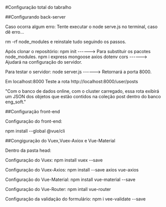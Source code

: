 #Configuração total do tabralho

##Configurando back-server

Caso ocorra algum erro: 
Tente executar o node serve.js no terminal, caso dê erro...

rm -rf node_modules e reinstale tudo seguindo os passos.

Após clonar o repositório:
npm init ------> Para substituir os pacotes node_modules.
npm i express mongoose axios dotenv cors ------> Ajudará na configuração do servidor.

Para testar o servidor: 
node server.js ------> Retornará a porta 8000.

Em localhost:8000
Teste a rota  http://localhost:8000/user/posts 

"Com o banco de dados online, com o cluster carregado, essa rota exibirá um JSON dos objetos que estão contidos na coleção post dentro do banco eng_soft."

##Configuração front-end

Configuração do front-end:

npm install --global @vue/cli 

##Congiguração do Vuex,Vuex-Axiox e Vue-Material

Dentro da pasta head:

Configuração do Vuex:
npm install vuex --save

Configuração do Vuex-Axios:
npm install --save axios vue-axios

Configuração do Vue-Material:
npm install vue-material --save

Configuração do Vue-Router: 
npm intall vue-router

Configuração da validação do formulário:
npm i vee-validate --save
